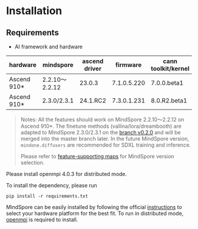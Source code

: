 # Installation

## Requirements

- AI framework and hardware

| hardware    | mindspore      | ascend driver | firmware    | cann toolkit/kernel |
| ----------- | -------------- | ------------- | ----------- | ------------------- |
| Ascend 910* | 2.2.10～2.2.12 | 23.0.3        | 7.1.0.5.220 | 7.0.0.beta1         |
| Ascend 910* | 2.3.0/2.3.1    | 24.1.RC2      | 7.3.0.1.231 | 8.0.R2.beta1        |

> Notes: All the features should work on MindSpore 2.2.10～2.2.12 on Ascend 910*. The finetune methods (vallina/lora/dreambooth) are adapted to MindSpore 2.3.0/2.3.1 on the [branch v0.2.0](https://github.com/mindspore-lab/mindone/tree/v0.2.0) and will be merged into the master branch later. In the future MindSpore version, `mindone.diffusers` are recommended for SDXL training and inference.
>
> Please refer to [feature-supporting maps](../README.md#Features) for MindSpore version selection.

Please install openmpi 4.0.3 for distributed mode.

To install the dependency, please run

```shell
pip install -r requirements.txt
```

MindSpore can be easily installed by following the official [instructions](https://www.mindspore.cn/install) to select your hardware platform for the best fit. To run in distributed mode, [openmpi](https://www.open-mpi.org/software/ompi/v4.0/) is required to install.
